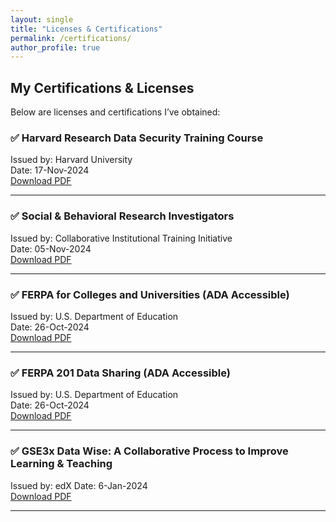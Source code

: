 ```yaml
---
layout: single
title: "Licenses & Certifications"
permalink: /certifications/
author_profile: true
---
```


## My Certifications & Licenses

Below are licenses and certifications I’ve obtained:

### ✅ Harvard Research Data Security Training Course
Issued by: Harvard University  
Date: 17-Nov-2024  
[Download PDF](https://drive.google.com/file/d/1JlNSs-UNgjCldjBJpPaElW532IupW0Lv/view?usp=sharing)

---

### ✅ Social & Behavioral Research Investigators
Issued by: Collaborative Institutional Training Initiative   
Date: 05-Nov-2024  
[Download PDF](https://drive.google.com/file/d/18YFiuUOU_rl2ZQocJ2Q95ba4VUG5Nrfx/view?usp=sharing)

---

### ✅ FERPA for Colleges and Universities (ADA Accessible)
Issued by: U.S. Department of Education  
Date: 26-Oct-2024  
[Download PDF](https://drive.google.com/file/d/1H_WcV6IJ9Y1N34G4yfi9OPH3vrZTMtri/view?usp=sharing)

---

### ✅ FERPA 201 Data Sharing (ADA Accessible)
Issued by: U.S. Department of Education  
Date: 26-Oct-2024  
[Download PDF](https://drive.google.com/file/d/1H_WcV6IJ9Y1N34G4yfi9OPH3vrZTMtri/view?usp=sharing)

---

### ✅ GSE3x Data Wise: A Collaborative Process to Improve Learning & Teaching
Issued by: edX 
Date: 6-Jan-2024  
[Download PDF](https://drive.google.com/file/d/1b2FgSRvCTECMGZnCgx2W8OBOIr9c36Ry/view?usp=sharing)

---
